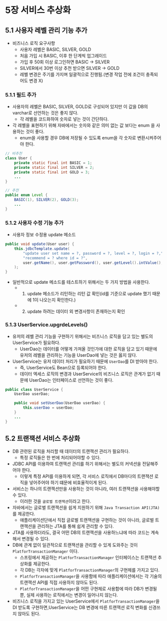 # 5장 서비스 추상화

## 5.1 사용자 레벨 관리 기능 추가

- 비즈니스 로직 요구사항
  - 사용자 레벨은 BASIC, SILVER, GOLD
  - 처음 가입 시 BASIC, 이후 한 단계씩 업그레이드
  - 가입 후 50회 이상 로그인하면 BASIC -> SILVER
  - SILVER에서 30번 이상 추천 받으면 SILVER -> GOLD
  - 레벨 변경은 주기를 가지며 일괄적으로 진행됨.(변경 작업 전에 조건이 충족되어도 변경 X)

### 5.1.1 필드 추가

- 사용자의 레벨은 BASIC, SILVER, GOLD로 구성되어 있지만 이 값을 DB의 varchar로 선언하는 것은 좋지 않다.
  - 각 레벨을 코드화하여 숫자로 넣는 것이 간단하다.
- 각 레벨을 표현하기 위해 자바에서는 숫자와 같은 의미 없는 값 보다는 enum 을 사용하는 것이 좋다.
  - enum을 사용할 경우 DB에 저장될 수 있도록 enum을 각 숫자로 변환시켜주어야 한다.

```java
// 비추천
class User {
    private static final int BASIC = 1;
    private static final int SILVER = 2;
    private static final int GOLD = 3;
    ...
}

// 추천
public enum Level {
    BASIC(1), SILVER(2), GOLD(3);
    ...
}
```

### 5.1.2 사용자 수정 기능 추가

- 사용자 정보 수정용 update 메소드

```java
public void update(User user) {
    this.jdbcTemplate.update(
        "update user set name = ?, password = ?, level = ?, login = ?," +
        "recommend = ? where id = ?",
        user.getName(), user.getPassword(), user.getLevel().intValue(), user.getLogin(), user.getRecommand(), user.getId()
    );
}
```

- 일반적으로 update 메소드를 테스트하기 위해서는 두 가지 방법을 사용한다.
  - 1. update 메소드가 리턴하는 리턴 값 확인(id를 기준으로 update 했기 때문에 1이 나오는지 확인한다.)
  - 2. update 하려는 데이터 외 변경사항이 존재하는지 확인


### 5.1.3 UserService.upgrdeLevels()

- 유저의 레벨 관리 기능을 구현하기 위해서는 비즈니스 로직을 담고 있는 별도의 UserService가 필요하다.
  - UserDao는 데이터를 어떻게 가져올 것인가에 대한 로직을 담고 있기 때문에 유저의 레벨을 관리하는 기능을 UserDao에 넣는 것은 옳지 않다.
- UserService는 유저 데이터 처리가 필요하기 때문에 `UserDao`를 DI 받아야 한다.
  - 즉, UserService도 Bean으로 등록되어야 한다.
  - 데이터 엑세스 로직의 변경과 UserService의 비즈니스 로직은 관계가 없기 때문에 UserDao는 인터페이스로 선언하는 것이 좋다.

```java
public class UserService {
    UserDao userDao;

    public void setUserDao(UserDao userDao) {
        this.userDao = userDao;
    }
    ...
}
```

## 5.2 트랜잭션 서비스 추상화

- DB 관련된 로직을 처리할 때 데이터의 트랜잭션 관리가 필요하다.
  - 특정 로직들은 한 번에 처리되어야할 수 있다.
- JDBC API를 이용하여 트랜잭션 관리를 하기 위해서는 별도의 커넥션을 전달해주어야 한다.
  - 이렇게 특정 API를 이용하게 되면, 각 서비스 로직에서 DB마다의 트랜잭션 로직을 넣어주어야 하기 떄문에 비효율적이게 된다.
- 서비스는 하나의 트랜잭션만을 사용하는 것이 아니라, 여러 트랜잭션을 사용해야할 수 있다.
  - 이러한 것을 `글로벌 트랜잭션`이라고 한다.
- 자바에서는 글로벌 트랜잭션을 쉽게 지원하기 위해 `Java Transaction API(JTA)`를 제공한다.
  - 애플리케이션단에서 직접 글로벌 트랜잭션을 구현하는 것이 아니라, 글로벌 트랜잭션을 관리하는 JTA를 통해 쉽게 관리할 수 있다.
- JTA를 사용하더라도, 결국 어떤 DB의 트랜잭션을 사용하느냐에 따라 코드는 계속해서 변경될 수 있다.
- DB에 관계 없이 일관적으로 트랜잭션을 관리할 수 있게 도와주는 것이 `PlatforTransactionManager` 이다.
  - 스프링에서 제공하는 `PlatforTransactionManager` 인터페이스는 트랜잭션 추상화를 제공한다.
  - 각 DB는 각자에 맞게 `PlatforTransactionManager`의 구현체를 가지고 있다.
  - `PlatforTransactionManager`을 사용함에 따라 애플리케이션에서는 각 기술의 트랜잭션 API를 직접 사용하지 않아도 된다.
  - `PlatforTransactionManager`을 어떤 구현체로 사용함에 따라 DB가 변경될 뿐, 실제 사용하는 로직에서는 변경이 일어나지 않는다.
- 비즈니스 로직을 가지고 있는 UserService에서 `PlatforTransactionManager`을 DI 받도록 구현하면,UserService는 DB 변경에 따른 트랜잭션 로직 변화를 신경쓰지 않아도 된다.